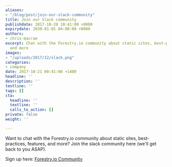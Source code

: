 ```yaml
---
aliases:
- "/blog/post/join-our-slack-community"
title: Join our Slack community
publishdate: 2017-10-20 10:41:00 +0000
expirydate: 2030-01-01 04:00:00 +0000
authors:
- chris-macrae
excerpt: Chat with the Forestry.io community about static sites, best-practices, features,
  and more
images:
- "/uploads/2017/12/slack.png"
categories:
- company
date: 2017-10-21 00:41:00 +1400
headline: ''
description: ''
textline: ''
tags: []
cta:
  headline: ''
  textline: ''
  calls_to_action: []
private: false
weight: ''

---
```

Want to chat with the Forestry.io community about static sites, best-practices, features, and more? Join the slack community here (we'll get back to you ASAP).

Sign up here: 
<span style="text-decoration-style: initial; text-decoration-color: initial;"><u><a href="https://join.slack.com/t/forestry-community/shared_invite/enQtMzMyNDc0OTU0NTAyLTVkZjNkYjM4YmI3ZDQ3MjNkNzYzYzNjYmRkNzA1NmNhOTY2YThlY2UzMWU2OTgwMTcwNzk2ODk5Y2I1NzMwZDQ">Forestry.io Community</a></u></span>
<!--
<form action="https://formspree.io/scott@forestry.io" method="POST" style="position:relative;">
<label for="_replyto" style="position: relative;
top: 0;
left: 0;
padding: 10px;
display: inline-block;">Email</label>
<input type="email" name="_replyto" style="border: 1px solid rgba(0, 0, 0, 0.09);
margin-bottom: 1em;">
<input type="submit" value="Join the Community" style="font-size: .54rem;
text-align: center;
font-weight: 700;
padding: 1.4em 1.8em;
border-radius: .15rem;
border: 1px solid transparent;
letter-spacing: .08em;
text-transform: uppercase;
transition: background-color .15s ease,border-color .15s ease;
outline: none;
color: #fff;
background-color: #21e09e;">
<input type="hidden" name="_next" value="https://forestry.io/blog/thanks-for-signing-up/" />
</form> -->
